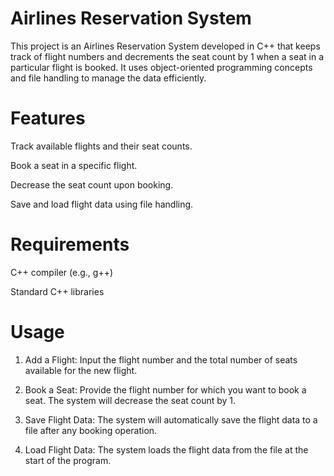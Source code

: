 

# Airlines Reservation System

This project is an Airlines Reservation System developed in C++ that keeps track of flight numbers and decrements the seat count by 1 when a seat in a particular flight is booked. It uses object-oriented programming concepts and file handling to manage the data efficiently.

# Features
Track available flights and their seat counts.

Book a seat in a specific flight.

Decrease the seat count upon booking.

Save and load flight data using file handling.

# Requirements

C++ compiler (e.g., g++)

Standard C++ libraries

# Usage

1. Add a Flight: Input the flight number and the total number of seats available for the new flight.

2. Book a Seat: Provide the flight number for which you want to book a seat. The system will decrease the seat count by 1.

3. Save Flight Data: The system will automatically save the flight data to a file after any booking operation.

4. Load Flight Data: The system loads the flight data from the file at the start of the program.
